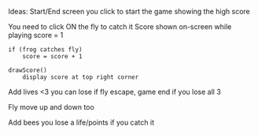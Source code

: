 Ideas:
Start/End screen you click to start the game showing the high score

You need to click ON the fly to catch it
Score shown on-screen while playing
    score = 1
    
    if (frog catches fly)
        score = score + 1
    
    drawScore()
        display score at top right corner
        
Add lives <3 you can lose if fly escape, game end if you lose all 3

Fly move up and down too

Add bees you lose a life/points if you catch it